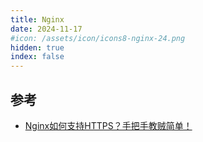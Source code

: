 ```yaml
---
title: Nginx
date: 2024-11-17
#icon: /assets/icon/icons8-nginx-24.png
hidden: true
index: false
---
```


<Catalog />

## 参考

- [Nginx如何支持HTTPS？手把手教贼简单！](https://cloud.tencent.com/developer/article/1743989)